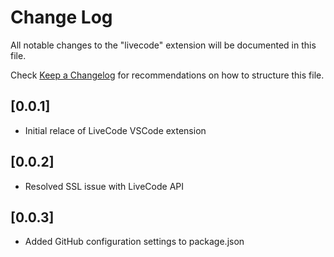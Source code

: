 # Change Log

All notable changes to the "livecode" extension will be documented in this file.

Check [Keep a Changelog](http://keepachangelog.com/) for recommendations on how to structure this file.

## [0.0.1]

- Initial relace of LiveCode VSCode extension

## [0.0.2]

- Resolved SSL issue with LiveCode API

## [0.0.3]

- Added GitHub configuration settings to package.json
